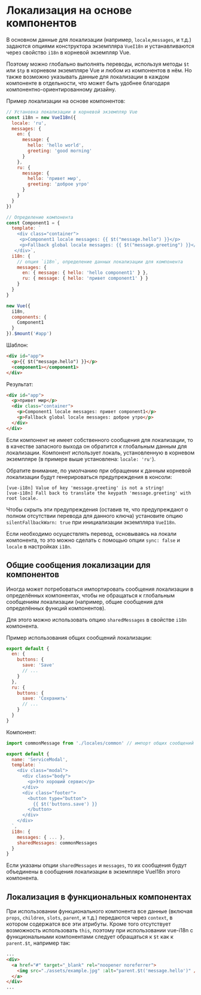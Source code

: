 # Локализация на основе компонентов

В основном данные для локализации (например, `locale`,`messages`, и т.д.) задаются опциями конструктора экземпляра `VueI18n` и устанавливаются через свойство `i18n` в корневой экземпляр Vue.

Поэтому можно глобально выполнять переводы, используя методы `$t` или `$tp` в корневом экземпляре Vue и любом из компонентов в нём. Но также возможно указывать данные для локализации в каждом компоненте в отдельности, что может быть удобнее благодаря компонентно-ориентированному дизайну.

Пример локализации на основе компонентов:

```js
// Установка локализации в корневой экземпляр Vue
const i18n = new VueI18n({
  locale: 'ru',
  messages: {
    en: {
      message: {
        hello: 'hello world',
        greeting: 'good morning'
      }
    },
    ru: {
      message: {
        hello: 'привет мир',
        greeting: 'доброе утро'
      }
    }
  }
})

// Определение компонента
const Component1 = {
  template: `
    <div class="container">
     <p>Component1 locale messages: {{ $t("message.hello") }}</p>
     <p>Fallback global locale messages: {{ $t("message.greeting") }}</p>
   </div>`,
  i18n: {
    // опция `i18n`, определение данных локализации для компонента
    messages: {
      en: { message: { hello: 'hello component1' } },
      ru: { message: { hello: 'привет component1' } }
    }
  }
}

new Vue({
  i18n,
  components: {
    Component1
  }
}).$mount('#app')
```

Шаблон:

```html
<div id="app">
  <p>{{ $t("message.hello") }}</p>
  <component1></component1>
</div>
```

Результат:

```html
<div id="app">
  <p>привет мир</p>
  <div class="container">
    <p>Component1 locale messages: привет component1</p>
    <p>Fallback global locale messages: доброе утро</p>
  </div>
</div>
```

Если компонент не имеет собственного сообщения для локализации, то в качестве запасного выхода он обратится к глобальным данным для локализации. Компонент использует локаль, установленную в корневом экземпляре (в примере выше установлена: `locale: 'ru'`).

Обратите внимание, по умолчанию при обращении к данным корневой локализации будут генерироваться предупреждения в консоли:

```
[vue-i18n] Value of key 'message.greeting' is not a string!
[vue-i18n] Fall back to translate the keypath 'message.greeting' with root locale.
```

Чтобы скрыть эти предупреждения (оставив те, что предупреждают о полном отсутствии перевода для данного ключа) установите опцию `silentFallbackWarn: true` при инициализации экземпляра `VueI18n`.

Если необходимо осуществлять перевод, основываясь на локали компонента, то это можно сделать с помощью опции `sync: false` и `locale` в настройках `i18n`.

## Общие сообщения локализации для компонентов

Иногда может потребоваться импортировать сообщения локализации в определённых компонентах, чтобы не обращаться к глобальным сообщениям локализации (например, общие сообщения для определённых функций компонентов).

Для этого можно использовать опцию `sharedMessages` в свойстве `i18n` компонента.

Пример использования общих сообщений локализации:

```js
export default {
  en: {
    buttons: {
      save: 'Save'
      // ...
    }
  },
  ru: {
    buttons: {
      save: 'Сохранить'
      // ...
    }
  }
}
```

Компонент:

```js
import commonMessage from './locales/common' // импорт общих сообщений локализации

export default {
  name: 'ServiceModal',
  template: `
    <div class="modal">
      <div class="body">
        <p>Это хороший сервис</p>
      </div>
      <div class="footer">
        <button type="button">
          {{ $t('buttons.save') }}
        </button>
      </div>
    </div>
  `,
  i18n: {
    messages: { ... },
    sharedMessages: commonMessages
  }
}
```

Если указаны опции `sharedMessages` и `messages`, то их сообщения будут объединены в сообщения локализации в экземпляре VueI18n этого компонента.

## Локализация в функциональных компонентах

При использовании функционального компонента все данные (включая `props`, `children`, `slots`, `parent`, и т.д.) передаются через `context`, в котором содержатся все эти атрибуты. Кроме того отсутствует возможность использовать `this`, поэтому при использовании vue-i18n с функциональными компонентами следует обращаться к `$t` как к `parent.$t`, например так:

```html
...
<div>
  <a href="#" target="_blank" rel="noopener noreferrer">
    <img src="./assets/example.jpg" :alt="parent.$t('message.hello')" />
  </a>
</div>
...
```

